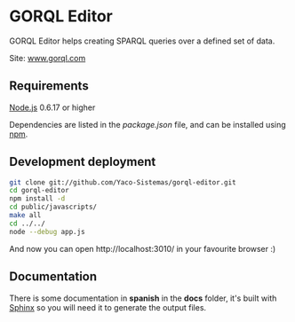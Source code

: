 # GORQL Editor

GORQL Editor helps creating SPARQL queries over a defined set of data.

Site: www.gorql.com

## Requirements

[Node.js](http://www.nodejs.org/) 0.6.17 or higher

Dependencies are listed in the *package.json* file, and can be installed
using [npm](https://npmjs.org/).

## Development deployment

```bash
git clone git://github.com/Yaco-Sistemas/gorql-editor.git
cd gorql-editor
npm install -d
cd public/javascripts/
make all
cd ../../
node --debug app.js
```

And now you can open http://localhost:3010/ in your favourite browser :)

## Documentation

There is some documentation in **spanish** in the **docs** folder, it's built 
with [Sphinx](http://sphinx-doc.org/) so you will need it to generate the
output files.
